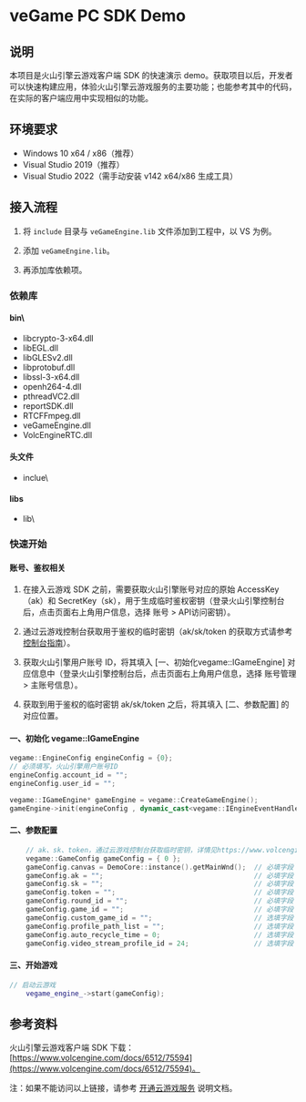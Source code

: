 # veGame PC SDK Demo

## 说明

本项目是火山引擎云游戏客户端 SDK 的快速演示 demo。获取项目以后，开发者可以快速构建应用，体验火山引擎云游戏服务的主要功能；也能参考其中的代码，在实际的客户端应用中实现相似的功能。

## 环境要求

 - Windows 10 x64 / x86（推荐）
 - Visual Studio 2019（推荐）
 - Visual Studio 2022（需手动安装 v142 x64/x86 生成工具）

## 接入流程

1. 将 `include` 目录与 `veGameEngine.lib` 文件添加到工程中，以 VS 为例。

2. 添加 `veGameEngine.lib`。

3. 再添加库依赖项。

### 依赖库

#### bin\

 - libcrypto-3-x64.dll
 - libEGL.dll
 - libGLESv2.dll
 - libprotobuf.dll
 - libssl-3-x64.dll
 - openh264-4.dll
 - pthreadVC2.dll
 - reportSDK.dll
 - RTCFFmpeg.dll
 - veGameEngine.dll
 - VolcEngineRTC.dll

#### 头文件
 - inclue\

#### libs
 - lib\

### 快速开始

#### 账号、鉴权相关

1. 在接入云游戏 SDK 之前，需要获取火山引擎账号对应的原始 AccessKey（ak）和 SecretKey（sk），用于生成临时鉴权密钥（登录火山引擎控制台后，点击页面右上角用户信息，选择 账号 > API访问密钥）。

2. 通过云游戏控制台获取用于鉴权的临时密钥（ak/sk/token 的获取方式请参考 [控制台指南](https://www.volcengine.com/docs/6512/136537#%E4%B8%B4%E6%97%B6%E9%89%B4%E6%9D%83%E5%AF%86%E9%92%A5)）。

3. 获取火山引擎用户账号 ID，将其填入 [一、初始化vegame::IGameEngine] 对应信息中（登录火山引擎控制台后，点击页面右上角用户信息，选择 账号管理 > 主账号信息）。

4. 获取到用于鉴权的临时密钥 ak/sk/token 之后，将其填入 [二、参数配置] 的对应位置。

#### 一、初始化 vegame::IGameEngine

```C++
vegame::EngineConfig engineConfig = {0};
// 必须填写，火山引擎用户账号ID
engineConfig.account_id = "";
engineConfig.user_id = "";

vegame::IGameEngine* gameEngine = vegame::CreateGameEngine();
gameEngine->init(engineConfig , dynamic_cast<vegame::IEngineEventHandler*>(this));
```

#### 二、参数配置

```C++
    // ak、sk、token，通过云游戏控制台获取临时密钥，详情见https://www.volcengine.com/docs/6512/136537
    vegame::GameConfig gameConfig = { 0 };
    gameConfig.canvas = DemoCore::instance().getMainWnd();  // 必填字段
    gameConfig.ak = "";                                     // 必填字段
    gameConfig.sk = "";                                     // 必填字段
    gameConfig.token = "";                                  // 必填字段
    gameConfig.round_id = "";                               // 必填字段
    gameConfig.game_id = "";                                // 必填字段
    gameConfig.custom_game_id = "";                         // 选填字段
    gameConfig.profile_path_list = "";                      // 选填字段
    gameConfig.auto_recycle_time = 0;                       // 选填字段
    gameConfig.video_stream_profile_id = 24;                // 选填字段

```
#### 三、开始游戏
```C++
// 启动云游戏
    vegame_engine_->start(gameConfig);
```

## 参考资料

火山引擎云游戏客户端 SDK 下载：[https://www.volcengine.com/docs/6512/75594](https://www.volcengine.com/docs/6512/75594)。

注：如果不能访问以上链接，请参考 [开通云游戏服务](https://www.volcengine.com/docs/6512/75577) 说明文档。
